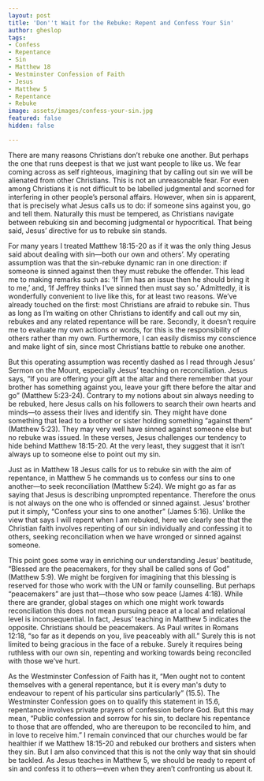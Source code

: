 ```yaml
---
layout: post
title: 'Don''t Wait for the Rebuke: Repent and Confess Your Sin'
author: gheslop
tags:
- Confess
- Repentance
- Sin
- Matthew 18
- Westminster Confession of Faith
- Jesus
- Matthew 5
- Repentance
- Rebuke
image: assets/images/confess-your-sin.jpg
featured: false
hidden: false

---
```

There are many reasons Christians don’t rebuke one another. But perhaps the one that runs deepest is that we just want people to like us. We fear coming across as self righteous, imagining that by calling out sin we will be alienated from other Christians. This is not an unreasonable fear. For even among Christians it is not difficult to be labelled judgmental and scorned for interfering in other people’s personal affairs. However, when sin is apparent, that is precisely what Jesus calls us to do: if someone sins against you, go and tell them. Naturally this must be tempered, as Christians navigate between rebuking sin and becoming judgmental or hypocritical. That being said, Jesus’ directive for us to rebuke sin stands.

For many years I treated Matthew 18:15-20 as if it was the only thing Jesus said about dealing with sin—both our own and others’. My operating assumption was that the sin-rebuke dynamic ran in one direction: if someone is sinned against then they must rebuke the offender. This lead me to making remarks such as: ‘If Tim has an issue then he should bring it to me,’ and, ‘If Jeffrey thinks I’ve sinned then must say so.’ Admittedly, it is wonderfully convenient to live like this, for at least two reasons. We’ve already touched on the first: most Christians are afraid to rebuke sin. Thus as long as I’m waiting on other Christians to identify and call out my sin, rebukes and any related repentance will be rare. Secondly, it doesn’t require me to evaluate my own actions or words, for this is the responsibility of others rather than my own. Furthermore, I can easily dismiss my conscience and make light of sin, since most Christians battle to rebuke one another.

But this operating assumption was recently dashed as I read through Jesus’ Sermon on the Mount, especially Jesus’ teaching on reconciliation. Jesus says, “If you are offering your gift at the altar and there remember that your brother has something against you, leave your gift there before the altar and go” (Matthew 5:23-24). Contrary to my notions about sin always needing to be rebuked, here Jesus calls on his followers to search their own hearts and minds—to assess their lives and identify sin. They might have done something that lead to a brother or sister holding something “against them” (Matthew 5:23). They may very well have sinned against someone else but no rebuke was issued. In these verses, Jesus challenges our tendency to hide behind Matthew 18:15-20. At the very least, they suggest that it isn’t always up to someone else to point out my sin.

Just as in Matthew 18 Jesus calls for us to rebuke sin with the aim of repentance, in Matthew 5 he commands us to confess our sins to one another—to seek reconciliation (Matthew 5:24). We might go as far as saying that Jesus is describing unprompted repentance. Therefore the onus is not always on the one who is offended or sinned against. Jesus’ brother put it simply, “Confess your sins to one another” (James 5:16). Unlike the view that says I will repent when I am rebuked, here we clearly see that the Christian faith involves repenting of our sin individually and confessing it to others, seeking reconciliation when we have wronged or sinned against someone.

This point goes some way in enriching our understanding Jesus’ beatitude, “Blessed are the peacemakers, for they shall be called sons of God” (Matthew 5:9). We might be forgiven for imagining that this blessing is reserved for those who work with the UN or family counselling. But perhaps “peacemakers” are just that—those who sow peace (James 4:18). While there are grander, global stages on which one might work towards reconciliation this does not mean pursuing peace at a local and relational level is inconsequential. In fact, Jesus’ teaching in Matthew 5 indicates the opposite. Christians should be peacemakers. As Paul writes in Romans 12:18, “so far as it depends on you, live peaceably with all.” Surely this is not limited to being gracious in the face of a rebuke. Surely it requires being ruthless with our own sin, repenting and working towards being reconciled with those we’ve hurt.

As the Westminster Confession of Faith has it, “Men ought not to content themselves with a general repentance, but it is every man's duty to endeavour to repent of his particular sins particularly” (15.5). The Westminster Confession goes on to qualify this statement in 15.6, repentance involves private prayers of confession before God. But this may mean, “Public confession and sorrow for his sin, to declare his repentance to those that are offended, who are thereupon to be reconciled to him, and in love to receive him.” I remain convinced that our churches would be far healthier if we Matthew 18:15-20 and rebuked our brothers and sisters when they sin. But I am also convinced that this is not the only way that sin should be tackled. As Jesus teaches in Matthew 5, we should be ready to repent of sin and confess it to others—even when they aren’t confronting us about it.
